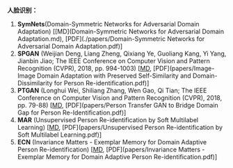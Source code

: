 **人脸识别：**

1. **SymNets**(Domain-Symmetric Networks for Adversarial Domain Adaptation) [[MD](Domain-Symmetric Networks for Adversarial Domain Adaptation.md), [PDF](./papers/Domain-Symmetric Networks for Adversarial Domain Adaptation.pdf)]
2. **SPGAN** (Weijian Deng, Liang Zheng, Qixiang Ye, Guoliang Kang, Yi Yang, Jianbin Jiao; The IEEE Conference on Computer Vision and Pattern Recognition (CVPR), 2018, pp. 994-1003) [[MD](), [PDF](papers/Image-Image Domain Adaptation with Preserved Self-Similarity and Domain-Dissimilarity for Person Re-identification.pdf)]
3. **PTGAN** (Longhui Wei, Shiliang Zhang, Wen Gao, Qi Tian; The IEEE Conference on Computer Vision and Pattern Recognition (CVPR), 2018, pp. 79-88) [[MD](), [PDF](papers/Person Transfer GAN to Bridge Domain Gap for Person Re-Identification.pdf)]
4. **MAR** (Unsupervised Person Re-identification by Soft Multilabel Learning) [[MD](), [PDF](papers/Unsupervised Person Re-identification by Soft Multilabel Learning.pdf)]
5. **ECN** (Invariance Matters - Exemplar Memory for Domain Adaptive Person Re-identification) [[MD](), [PDF](papers/Invariance Matters - Exemplar Memory for Domain Adaptive Person Re-identification.pdf)]
